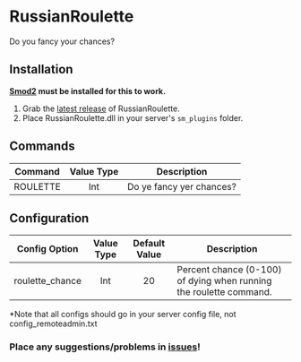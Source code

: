 # RussianRoulette
Do you fancy your chances?

## Installation
**[Smod2](https://github.com/Grover-c13/Smod2) must be installed for this to work.**

1. Grab the [latest release](https://github.com/NeonWizard/SCP-RussianRoulette/releases/latest) of RussianRoulette.
2. Place RussianRoulette.dll in your server's `sm_plugins` folder.

## Commands
Command | Value Type | Description
:---: | :---: | ---
ROULETTE | Int | Do ye fancy yer chances?

## Configuration
Config Option | Value Type | Default Value | Description
:---: | :---: | :---: | ---
roulette_chance | Int | 20 | Percent chance (0-100) of dying when running the roulette command.

*Note that all configs should go in your server config file, not config_remoteadmin.txt

### Place any suggestions/problems in [issues](https://github.com/NeonWizard/SCP-RussianRoulette/issues)!
